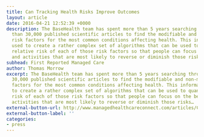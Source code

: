 ```yaml
---
title: Can Tracking Health Risks Improve Outcomes
layout: article
date: 2016-04-21 12:52:39 +0000
description: The BaseHealth team has spent more than 5 years searching through more
  than 30,000 published scientific articles to find the modifiable and non-modifiable
  risk factors for the most common conditions affecting health. This information was
  used to create a rather complex set of algorithms that can be used to quantify the
  relative risk of each of those risk factors so that people can focus on the behaviors
  and activities that are most likely to reverse or diminish those risks…
subhead: First Reported Managed Care
author: Thomas Morrow
excerpt: The BaseHealth team has spent more than 5 years searching through more than
  30,000 published scientific articles to find the modifiable and non-modifiable risk
  factors for the most common conditions affecting health. This information was used
  to create a rather complex set of algorithms that can be used to quantify the relative
  risk of each of those risk factors so that people can focus on the behaviors and
  activities that are most likely to reverse or diminish those risks…
external-button-url: http://www.managedhealthcareconnect.com/articles/Can-Tracking-Health-Risks-Improve-Outcomes
external-button-label: ''
categories:
- press
---
```

